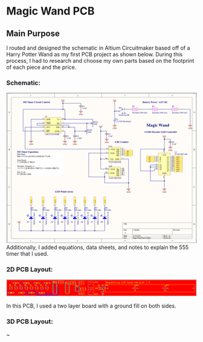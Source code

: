 # Magic Wand PCB
## Main Purpose

I routed and designed the schematic in Altium Circuitmaker based off of a Harry Potter Wand as my first PCB project as shown below. During this process, I had to research and choose my own parts based on the footprint of each piece and the price.

### Schematic:
![](https://github.com/elizaby3/Magic-Wand-PCB/blob/main/Photos/schematic.png?raw=true)
Additionally, I added equations, data sheets, and notes to explain the 555 timer that I used.

### 2D PCB Layout:
![](https://github.com/elizaby3/Magic-Wand-PCB/blob/main/Photos/pcb_2d.png?raw=true)

In this PCB, I used a two layer board with a ground fill on both sides.

### 3D PCB Layout:
~[](https://github.com/elizaby3/Magic-Wand-PCB/blob/main/Photos/pcb_3d.png?raw=true)
